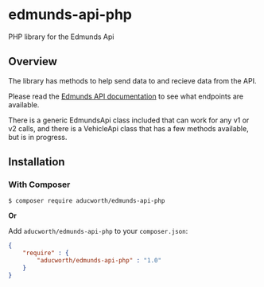 # edmunds-api-php
PHP library for the Edmunds Api

Overview
------------

The library has methods to help send data to and recieve data from the API.

Please read the [Edmunds API documentation](http://developer.edmunds.com/api-documentation/overview/) to see what endpoints are available.

There is a generic EdmundsApi class included that can work for any v1 or v2 calls, and there is a VehicleApi class that has a few methods available, but is in progress.

Installation
------------

### With Composer

```
$ composer require aducworth/edmunds-api-php
```

**Or**

Add `aducworth/edmunds-api-php` to your `composer.json`:

``` json
{
    "require" : {
        "aducworth/edmunds-api-php" : "1.0"
    }
}
```
